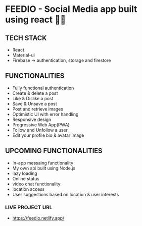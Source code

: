 # FEEDIO - Social Media app built using react 👫👫

## TECH STACK
  * React
  * Material-ui
  * Firebase -> authentication, storage and firestore

## FUNCTIONALITIES
  * Fully functional authentication 
  * Create & delete a post
  * Like & Dislike a post
  * Save & Unsave a post
  * Post and retrieve images
  * Optimistic UI with error handling
  * Responsive design
  * Progressive Web App(PWA)
  * Follow and Unfollow a user
  * Edit your profile bio & avatar image
  
## UPCOMING FUNCTIONALITIES
  * In-app messaing functionality
  * My own api built using Node.js
  * lazy loading
  * Online status
  * video chat functionality
  * location access
  * User suggestions based on location & user interests
  
 ### LIVE PROJECT URL
  * https://feedio.netlify.app/
